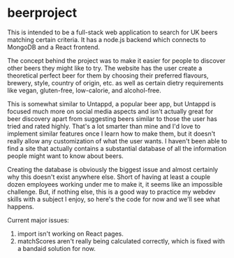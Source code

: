 # beerproject

This is intended to be a full-stack web application to search for UK beers matching certain criteria. It has a node.js backend which connects to MongoDB and a React frontend. 

The concept behind the project was to make it easier for people to discover other beers they might like to try. The website has the user create a theoretical perfect beer for them by choosing their preferred flavours, brewery, style, country of origin, etc. as well as certain dietry requirements like vegan, gluten-free, low-calorie, and alcohol-free. 

This is somewhat similar to Untappd, a popular beer app, but Untappd is focused much more on social media aspects and isn't actually great for beer discovery apart from suggesting beers similar to those the user has tried and rated highly. That's a lot smarter than mine and I'd love to implement similar features once I learn how to make them, but it doesn't really allow any customization of what the user wants. I haven't been able to find a site that actually contains a substantial database of all the information people might want to know about beers.

Creating the database is obviously the biggest issue and almost certainly why this doesn't exist anywhere else. Short of having at least a couple dozen employees working under me to make it, it seems like an impossible challenge. But, if nothing else, this is a good way to practice my webdev skills with a subject I enjoy, so here's the code for now and we'll see what happens.

Current major issues:

1. import isn't working on React pages.
2. matchScores aren't really being calculated correctly, which is fixed with a bandaid solution for now.
